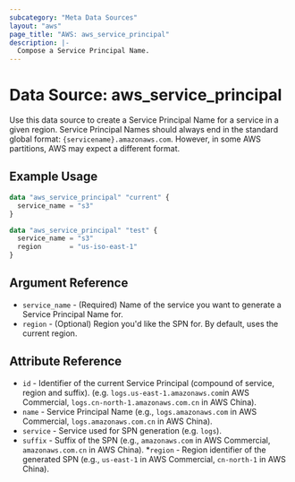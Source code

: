```yaml
---
subcategory: "Meta Data Sources"
layout: "aws"
page_title: "AWS: aws_service_principal"
description: |-
  Compose a Service Principal Name.
---
```


# Data Source: aws_service_principal

Use this data source to create a Service Principal Name for a service in a given region. Service Principal Names should always end in the standard global format: `{servicename}.amazonaws.com`. However, in some AWS partitions, AWS may expect a different format.

## Example Usage

```terraform
data "aws_service_principal" "current" {
  service_name = "s3"
}

data "aws_service_principal" "test" {
  service_name = "s3"
  region       = "us-iso-east-1"
}
```

## Argument Reference

* `service_name` - (Required) Name of the service you want to generate a Service Principal Name for.
* `region` - (Optional) Region you'd like the SPN for. By default, uses the current region.

## Attribute Reference

* `id` - Identifier of the current Service Principal (compound of service, region and suffix). (e.g. `logs.us-east-1.amazonaws.com`in AWS Commercial, `logs.cn-north-1.amazonaws.com.cn` in AWS China).
* `name` - Service Principal Name (e.g., `logs.amazonaws.com` in AWS Commercial, `logs.amazonaws.com.cn` in AWS China).
* `service` - Service used for SPN generation (e.g. `logs`).
* `suffix` - Suffix of the SPN (e.g., `amazonaws.com` in AWS Commercial, `amazonaws.com.cn` in AWS China).
*`region` - Region identifier of the generated SPN (e.g., `us-east-1` in AWS Commercial, `cn-north-1` in AWS China).
